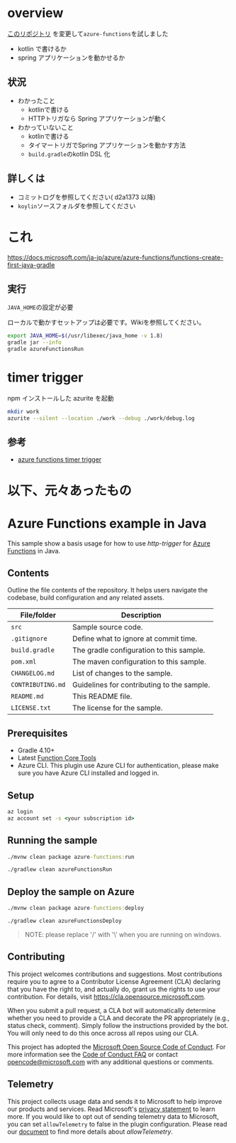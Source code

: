 # overview

[このリポジトリ](https://github.com/Azure-Samples/azure-functions-samples-java)
を変更して`azure-functions`を試しました
- kotlin で書けるか
- spring アプリケーションを動かせるか

## 状況
- わかったこと
    - kotlinで書ける
    - HTTPトリガなら Spring アプリケーションが動く
- わかっていないこと
    - kotlinで書ける
    - タイマートリガでSpring アプリケーションを動かす方法
    - `build.gradle`のkotlin DSL 化

## 詳しくは
- コミットログを参照してください( d2a1373 以降)
- `koylin`ソースフォルダを参照してください

# これ
https://docs.microsoft.com/ja-jp/azure/azure-functions/functions-create-first-java-gradle

## 実行
`JAVA_HOME`の設定が必要

ローカルで動かすセットアップは必要です。Wikiを参照してください。


```bash
export JAVA_HOME=$(/usr/libexec/java_home -v 1.8)
gradle jar --info
gradle azureFunctionsRun
```

# timer trigger
npm インストールした azurite を起動
```bash
mkdir work
azurite --silent --location ./work --debug ./work/debug.log
```

## 参考
- [azure functions timer trigger](https://docs.microsoft.com/en-us/azure/azure-functions/functions-bindings-timer?tabs=java)

# 以下、元々あったもの

# Azure Functions example in Java

This sample show a basis usage for how to use *http-trigger* for [Azure Functions](https://docs.microsoft.com/en-us/azure/azure-functions/) in Java.

## Contents

Outline the file contents of the repository. It helps users navigate the codebase, build configuration and any related assets.

| File/folder       | Description                                |
|-------------------|--------------------------------------------|
| `src`             | Sample source code.                        |
| `.gitignore`      | Define what to ignore at commit time.      |
| `build.gradle`    | The gradle configuration to this sample.   |
| `pom.xml`         | The maven configuration to this sample.   |
| `CHANGELOG.md`    | List of changes to the sample.             |
| `CONTRIBUTING.md` | Guidelines for contributing to the sample. |
| `README.md`       | This README file.                          |
| `LICENSE.txt`         | The license for the sample.                |

## Prerequisites

- Gradle 4.10+
- Latest [Function Core Tools](https://aka.ms/azfunc-install)
- Azure CLI. This plugin use Azure CLI for authentication, please make sure you have Azure CLI installed and logged in.

## Setup

```cmd
az login
az account set -s <your subscription id>
```

## Running the sample

```cmd
./mvnw clean package azure-functions:run
```

```cmd
./gradlew clean azureFunctionsRun
```

## Deploy the sample on Azure


```cmd
./mvnw clean package azure-functions:deploy
```

```cmd
./gradlew clean azureFunctionsDeploy
```

> NOTE: please replace '/' with '\\' when you are running on windows.


## Contributing

This project welcomes contributions and suggestions.  Most contributions require you to agree to a
Contributor License Agreement (CLA) declaring that you have the right to, and actually do, grant us
the rights to use your contribution. For details, visit https://cla.opensource.microsoft.com.

When you submit a pull request, a CLA bot will automatically determine whether you need to provide
a CLA and decorate the PR appropriately (e.g., status check, comment). Simply follow the instructions
provided by the bot. You will only need to do this once across all repos using our CLA.

This project has adopted the [Microsoft Open Source Code of Conduct](https://opensource.microsoft.com/codeofconduct/).
For more information see the [Code of Conduct FAQ](https://opensource.microsoft.com/codeofconduct/faq/) or
contact [opencode@microsoft.com](mailto:opencode@microsoft.com) with any additional questions or comments.

## Telemetry
This project collects usage data and sends it to Microsoft to help improve our products and services.
Read Microsoft's [privacy statement](https://privacy.microsoft.com/en-us/privacystatement) to learn more.
If you would like to opt out of sending telemetry data to Microsoft, you can set `allowTelemetry` to false in the plugin configuration.
Please read our [document](https://github.com/microsoft/azure-gradle-plugins/wiki/Configuration) to find more details about *allowTelemetry*.
